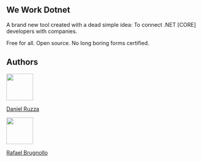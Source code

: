 ## We Work Dotnet
<p>A brand new tool created with a dead simple idea: To connect .NET [CORE] developers with companies.</p>
<p>Free for all. Open source. No long boring forms certified.</>

## Authors
<img src="https://avatars1.githubusercontent.com/u/2046398?v=3&" width="70">

[Daniel Ruzza](https://github.com/druzza)

<img src="https://avatars1.githubusercontent.com/u/8333188?v=3&" width="70">

[Rafael Brugnollo](https://github.com/rbrugnollo)
